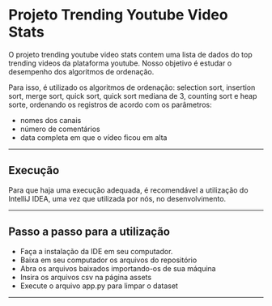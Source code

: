 <h1>Projeto Trending Youtube Video Stats</h1>
<p>O projeto trending youtube video stats contem uma lista de dados do top trending videos da plataforma youtube. Nosso objetivo é estudar o desempenho dos algoritmos de ordenação.</p>
<p>Para isso, é utilizado os algoritmos de ordenação: selection sort, insertion sort, merge sort, quick sort, quick sort mediana de 3, counting sort e heap sorte, ordenando os registros de acordo com os parâmetros:</p>
<ul>
  <li>nomes dos canais</li>
  <li>número de comentários</li>
  <li>data completa em que o vídeo ficou em alta</li>
</ul>
<hr>
<h2>Execução</h2>
<p>Para que haja uma execução adequada, é recomendável a utilização do IntelliJ IDEA, uma vez que utilizada por nós, no desenvolvimento.</p>
<hr>
<h2>Passo a passo para a utilização</h2>
<ul>
  <li>Faça a instalação da IDE em seu computador.</li>
  <li>Baixa em seu computador os arquivos do repositório</li>
  <li>Abra os arquivos baixados importando-os de sua máquina</li>
    <li>Insira os arquivos csv na página assets</li>
    <li>Execute o arquivo app.py para limpar o dataset</li>

</ul>
<hr>

